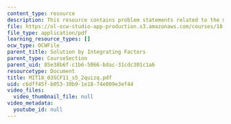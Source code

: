 ```yaml
---
content_type: resource
description: This resource contains problem statements related to the meaning of k.
file: https://ol-ocw-studio-app-production.s3.amazonaws.com/courses/18-03sc-differential-equations-fall-2011/c6dff45fb05330b91e1874e809e3ef44_MIT18_03SCF11_s5_2quizq.pdf
file_type: application/pdf
learning_resource_types: []
ocw_type: OCWFile
parent_title: Solution by Integrating Factors
parent_type: CourseSection
parent_uid: 85e38b6f-c1b6-5066-bdac-31cdc301c1a6
resourcetype: Document
title: MIT18_03SCF11_s5_2quizq.pdf
uid: c6dff45f-b053-30b9-1e18-74e809e3ef44
video_files:
  video_thumbnail_file: null
video_metadata:
  youtube_id: null
---
```

